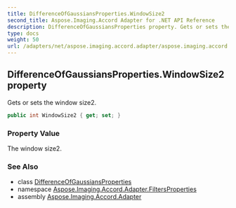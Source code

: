 ```yaml
---
title: DifferenceOfGaussiansProperties.WindowSize2
second_title: Aspose.Imaging.Accord Adapter for .NET API Reference
description: DifferenceOfGaussiansProperties property. Gets or sets the window size2
type: docs
weight: 50
url: /adapters/net/aspose.imaging.accord.adapter/aspose.imaging.accord.adapter.filtersproperties/differenceofgaussiansproperties/windowsize2/
---
```

## DifferenceOfGaussiansProperties.WindowSize2 property

Gets or sets the window size2.

```csharp
public int WindowSize2 { get; set; }
```

### Property Value

The window size2.

### See Also

* class [DifferenceOfGaussiansProperties](../)
* namespace [Aspose.Imaging.Accord.Adapter.FiltersProperties](../../../aspose.imaging.accord.adapter.filtersproperties/)
* assembly [Aspose.Imaging.Accord.Adapter](../../../)


